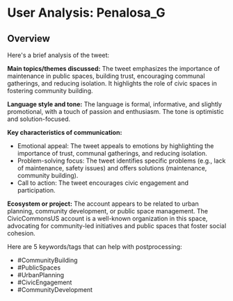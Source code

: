 # User Analysis: Penalosa_G

## Overview

Here's a brief analysis of the tweet:

**Main topics/themes discussed:**
The tweet emphasizes the importance of maintenance in public spaces, building trust, encouraging communal gatherings, and reducing isolation. It highlights the role of civic spaces in fostering community building.

**Language style and tone:**
The language is formal, informative, and slightly promotional, with a touch of passion and enthusiasm. The tone is optimistic and solution-focused.

**Key characteristics of communication:**

* Emotional appeal: The tweet appeals to emotions by highlighting the importance of trust, communal gatherings, and reducing isolation.
* Problem-solving focus: The tweet identifies specific problems (e.g., lack of maintenance, safety issues) and offers solutions (maintenance, community building).
* Call to action: The tweet encourages civic engagement and participation.

**Ecosystem or project:**
The account appears to be related to urban planning, community development, or public space management. The CivicCommonsUS account is a well-known organization in this space, advocating for community-led initiatives and public spaces that foster social cohesion.

Here are 5 keywords/tags that can help with postprocessing:

* #CommunityBuilding
* #PublicSpaces
* #UrbanPlanning
* #CivicEngagement
* #CommunityDevelopment